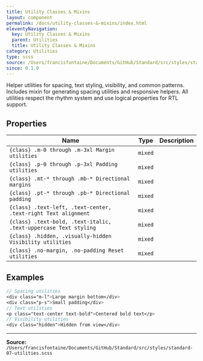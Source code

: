 ```yaml
---
title: Utility Classes & Mixins
layout: component
permalink: /docs/utility-classes-&-mixins/index.html
eleventyNavigation:
  key: Utility Classes & Mixins
  parent: Utilities
  title: Utility Classes & Mixins
category: Utilities
type: scss
source: /Users/francisfontaine/Documents/GitHub/Standard/src/styles/standard-07-utilities.scss
since: 0.1.0
---
```


Helper utilities for spacing, text styling, visibility, and common
patterns. Includes mixin for generating spacing utilities and responsive helpers.
All utilities respect the rhythm system and use logical properties for RTL support.

## Properties

| Name | Type | Description |
|------|------|-------------|
| `{class} .m-0 through .m-3xl Margin utilities` | `mixed` |  |
| `{class} .p-0 through .p-3xl Padding utilities` | `mixed` |  |
| `{class} .mt-* through .mb-* Directional margins` | `mixed` |  |
| `{class} .pt-* through .pb-* Directional padding` | `mixed` |  |
| `{class} .text-left, .text-center, .text-right Text alignment` | `mixed` |  |
| `{class} .text-bold, .text-italic, .text-uppercase Text styling` | `mixed` |  |
| `{class} .hidden, .visually-hidden Visibility utilities` | `mixed` |  |
| `{class} .no-margin, .no-padding Reset utilities` | `mixed` |  |

## Examples

```scss
// Spacing utilities
<div class="m-l">Large margin bottom</div>
<div class="p-s">Small padding</div>
// Text utilities
<p class="text-center text-bold">Centered bold text</p>
// Visibility utilities
<div class="hidden">Hidden from view</div>
```


---

**Source:** `/Users/francisfontaine/Documents/GitHub/Standard/src/styles/standard-07-utilities.scss`
